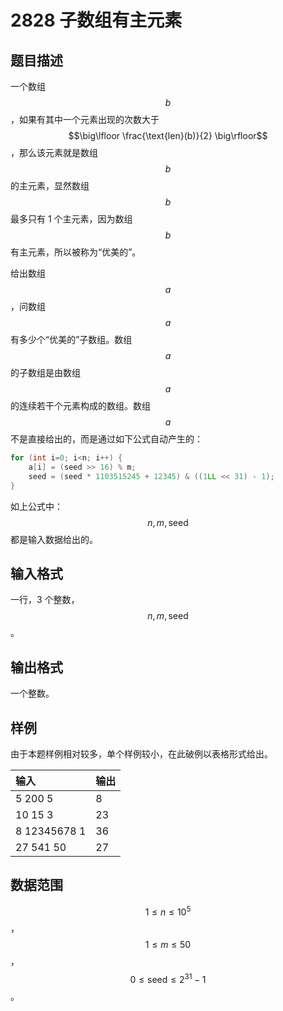 # 2828 子数组有主元素

## 题目描述

一个数组 $$b$$ ，如果有其中一个元素出现的次数大于 $$\big\lfloor \frac{\text{len}(b)}{2} \big\rfloor$$，那么该元素就是数组 $$b$$ 的主元素，显然数组 $$b$$ 最多只有 1 个主元素，因为数组 $$b$$ 有主元素，所以被称为“优美的”。

给出数组 $$a$$，问数组 $$a$$ 有多少个“优美的”子数组。数组 $$a$$ 的子数组是由数组 $$a$$ 的连续若干个元素构成的数组。数组 $$a$$ 不是直接给出的，而是通过如下公式自动产生的：

```cpp
for (int i=0; i<n; i++) {
    a[i] = (seed >> 16) % m;
    seed = (seed * 1103515245 + 12345) & ((1LL << 31) - 1);
}
```

如上公式中：$$n,\,m,\,\text{seed}$$ 都是输入数据给出的。

## 输入格式

一行，3 个整数，$$n,\,m,\,\text{seed}$$。

## 输出格式

一个整数。

## 样例

由于本题样例相对较多，单个样例较小，在此破例以表格形式给出。

| 输入 | 输出 |
| :--- | :--- |
| 5 200 5 | 8 |
| 10 15 3 | 23 |
| 8 12345678 1 | 36 |
| 27 541 50 | 27 |

## 数据范围

$$1 \leq n \leq 10^5$$，$$1 \leq m \leq 50$$，$$0 \leq \text{seed} \leq 2^{31}-1$$。

